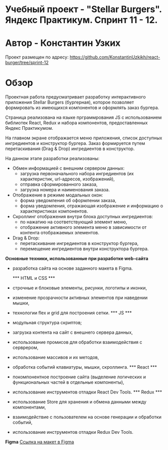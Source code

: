 # Учебный проект - "Stellar Burgers". Яндекс Практикум. Спринт 11 - 12.
# Автор - Константин Узких

Проект размещен по адресу: https://github.com/KonstantinUzkikh/react-burger/tree/sprint-12

# Обзор
Проектная работа предусматривает разработку интерактивного приложения Stellar Burgers (бургерная),
которое позволяет формировать из имеющихся компонентов и оформлять заказ бургера.

Страница реализована на языке прграммрования JS с использованием библиотек React, Redux и набора компонентов, предоставленных Яндекс Практикумом.

На главном экране отображается меню приложения, список доступных ингредиентов и конструктор бургера. Заказ формируется путем перетаскивания (Drag & Drop) ингредиентов в конструктор.

На данном этапе разработки реализованы:
* Обмен информацией с внешним сервером данных:
  - загрузка первоначального набора ингредиентов (их характеристик, url-адресов, изображений),
  - отправка сформированного заказа,
  - загрузка номера и наименования заказа.
* Отображение в режиме модальных окон:
  - форма уведомления об оформлении заказа,
  - форма уведомления, отражающая изображение и информацию о характеристиках компонентов.
* Скроллинг отображения внутри блока доступных ингредиентов:
  - по нажатию на соответствующий элемент меню,
  - отображение активного элемента меню в зависимости от контента отображаемых элементов.
* Drag & Drop:
  - перетаскивание ингредиентов в конструктор бургера,
  - перемещение ингредиентов внутри конструктора бургера.

**Основные техники, использованные при разработке web-сайта**
- разработка сайта на основе заданного макета в Figma.

  *** HTML и CSS ***
- строчные и блоковые элементы, рисунки, логотипы и иконки,
- изменение прозрачности активных элементов при наведении мышки,
- технологии flex и grid для построения сетки.
  *** JS ***
- модульная структура скриптов;
- загрузка контента на сайт с внешнего сервера данных,
- использование промисов для обработки взаимодействия с серврером,
- использование массивов и их методов,
- обработка событий клавиатуры, мышки, скроллинга.
  *** React ***
- покомпонентное построение сайта (выделение логических и функциональных частей в отдельные компоненты),
- использование инструментов отладки React Dev Tools.
  *** Redux ***
- использование Store для хранения и обмена данными между компонентами,
- взаимодействие с пользователем на основе генерации и обработки событий,
- использование инструментов отладки Redux Dev Tools.

**Figma**
[Ссылка на макет в Figma](https://www.figma.com/file/tLatiSwpQmOsE3nSReMmqN/React_Bootcamp_Проектные-задачи_external_link?node-id=0%3A1)
